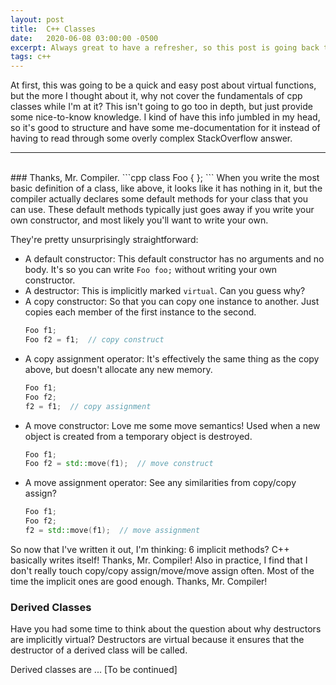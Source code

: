 ```yaml
---
layout: post
title:  C++ Classes
date:   2020-06-08 03:00:00 -0500
excerpt: Always great to have a refresher, so this post is going back to the basics!
tags: c++
---
```


At first, this was going to be a quick and easy post about virtual functions, but the more I thought about it, why not cover the fundamentals of cpp classes while I'm at it? This isn't going to go too in depth, but just provide some nice-to-know knowledge. I kind of have this info jumbled in my head, so it's good to structure and have some me-documentation for it instead of having to read through some overly complex StackOverflow answer.
<hr /> <br />
### Thanks, Mr. Compiler.
```cpp
class Foo { };
```
When you write the most basic definition of a class, like above, it looks like it has nothing in it, but the compiler actually declares some default methods for your class that you can use. These default methods typically just goes away if you write your own constructor, and most likely you'll want to write your own.

They're pretty unsurprisingly straightforward:
 - A default constructor: This default constructor has no arguments and no body.
    It's so you can write `Foo foo;` without writing your own constructor.
 - A destructor: This is implicitly marked `virtual`. Can you guess why?
 - A copy constructor: So that you can copy one instance to another. Just copies each member of the first instance to the second.
    ```cpp
    Foo f1;
    Foo f2 = f1;  // copy construct
    ```
 - A copy assignment operator: It's effectively the same thing as the copy above, but doesn't allocate any new memory.
    ```cpp
    Foo f1;
    Foo f2;
    f2 = f1;  // copy assignment
    ```
 - A move constructor: Love me some move semantics! Used when a new object is created from a temporary object is destroyed.
    ```cpp
    Foo f1;
    Foo f2 = std::move(f1);  // move construct
    ```
 - A move assignment operator: See any similarities from copy/copy assign?
    ```cpp
    Foo f1;
    Foo f2;
    f2 = std::move(f1);  // move assignment
    ```

So now that I've written it out, I'm thinking: 6 implicit methods? C++ basically writes itself! Thanks, Mr. Compiler!
Also in practice, I find that I don't really touch copy/copy assign/move/move assign often. Most of the time the implicit ones are good enough. Thanks, Mr. Compiler!

### Derived Classes
Have you had some time to think about the question about why destructors are implicitly virtual?
Destructors are virtual because it ensures that the destructor of a derived class will be called.

Derived classes are ... [To be continued]